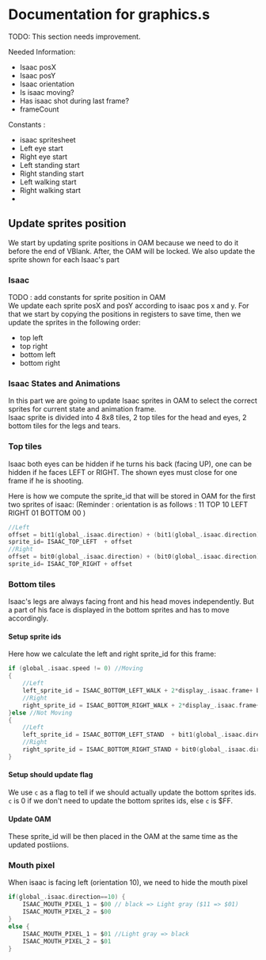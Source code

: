 # Documentation for graphics.s

TODO: This section needs improvement. 

Needed Information:
- Isaac posX
- Isaac posY
- Isaac orientation
- Is isaac moving? 
- Has isaac shot during last frame?
- frameCount

Constants :
- isaac spritesheet
- Left eye start
- Right eye start
- Left standing start
- Right standing start
- Left walking start
- Right walking start
- 

## Update sprites position

We start by updating sprite positions in OAM because we need to do it before the end of VBlank. After, the OAM will be locked. 
We also update the sprite shown for each Isaac's part

### Isaac

TODO : add constants for sprite position in OAM  
We update each sprite posX and posY according to isaac pos x and y.
For that we start by copying the positions in registers to save time, then we update the sprites in the following order:  
- top left
- top right
- bottom left
- bottom right

### Isaac States and Animations ###

In this part we are going to update Isaac sprites in OAM to select the correct sprites for current state and animation frame.  
Isaac sprite is divided into 4 8x8 tiles, 2 top tiles for the head and eyes, 2 bottom tiles for the legs and tears.

### Top tiles

Isaac both eyes can be hidden if he turns his back (facing UP), one can be hidden if he faces LEFT or RIGHT. 
The shown eyes must close for one frame if he is shooting. 

Here is how we compute the sprite_id that will be stored in OAM for the first two sprites of isaac: 
(Reminder : orientation is as follows : 
      11 
      TOP
10 LEFT RIGHT 01
    BOTTOM
      00
)	
~~~C
//Left
offset = bit1(global_.isaac.direction) + (bit1(global_.isaac.direction) && (display_.shoot_timer > 0))
sprite_id= ISAAC_TOP_LEFT  + offset
//Right
offset = bit0(global_.isaac.direction) + (bit0(global_.isaac.direction) && (display_.shoot_timer > 0))
sprite_id= ISAAC_TOP_RIGHT + offset
~~~

### Bottom tiles

Isaac's legs are always facing front and his head moves independently.
But a part of his face is displayed in the bottom sprites and has to move accordingly.

#### Setup sprite ids
Here how we calculate the left and right sprite_id for this frame: 
~~~C
if (global_.isaac.speed != 0) //Moving
{
	//Left
	left_sprite_id = ISAAC_BOTTOM_LEFT_WALK + 2*display_.isaac.frame+ bit1(global_.isaac.direction)
	//Right
	right_sprite_id = ISAAC_BOTTOM_RIGHT_WALK + 2*display_.isaac.frame+ bit0(global_.isaac.direction)
}else //Not Moving
{
	//Left
	left_sprite_id = ISAAC_BOTTOM_LEFT_STAND  + bit1(global_.isaac.direction)
	//Right
	right_sprite_id = ISAAC_BOTTOM_RIGHT_STAND + bit0(global_.isaac.direction)
}
~~~

#### Setup should update flag

We use `c` as a flag to tell if we should actually update the bottom sprites ids.
`c` is 0 if we don't need to update the bottom sprites ids, else `c` is $FF.

#### Update OAM
These sprite_id will be then placed in the OAM at the same time as the updated postiions.

### Mouth pixel

When isaac is facing left (orientation 10), we need to hide the mouth pixel

~~~C
if(global_.isaac.direction==10) {
	ISAAC_MOUTH_PIXEL_1 = $00 // black => Light gray ($11 => $01)
	ISAAC_MOUTH_PIXEL_2 = $00
}
else {
	ISAAC_MOUTH_PIXEL_1 = $01 //Light gray => black
	ISAAC_MOUTH_PIXEL_2 = $01
}
~~~
